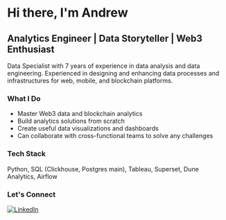 # Hi there, I'm Andrew

## Analytics Engineer | Data Storyteller | Web3 Enthusiast
Data Specialist with 7 years of experience in data analysis and data engineering. Experienced in designing and enhancing data processes and infrastructures for web, mobile, and blockchain platforms. 

### What I Do
- Master Web3 data and blockchain analytics
- Build analytics solutions from scratch
- Create useful data visualizations and dashboards
- Can collaborate with cross-functional teams to solve any challenges

### Tech Stack
Python, SQL (Clickhouse, Postgres main), Tableau, Superset, Dune Analytics, Airflow

### Let's Connect
[![LinkedIn](https://img.shields.io/badge/LinkedIn-0077B5?style=for-the-badge&logo=linkedin&logoColor=white)](https://www.linkedin.com/in/ashivalin/)

